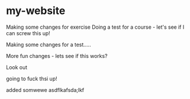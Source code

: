 # my-website
Making some changes for exercise
Doing a test for a course - let's see if I can screw this up!

Making some changes for a test.....

More fun changes - lets see if this works?

Look out

going to fuck thsi up!

added somwewe asdflkafsda;lkf
